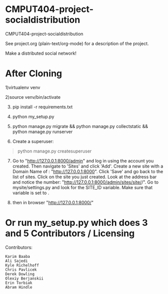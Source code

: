 CMPUT404-project-socialdistribution
===================================


CMPUT404-project-socialdistribution

See project.org (plain-text/org-mode) for a description of the project.

Make a distributed social network!

After Cloning
===================================

1)virtualenv venv 

2)source venv/bin/activate 

3) pip install -r requirements.txt

4) python my_setup.py

5) python manage.py migrate && python manage.py collectstatic && python manage.py runserver 

6) Create a superuser:    
>python manage.py createsuperuser    

7) Go to  "http://127.0.0.1:8000/admin" and log in using the account you created. Then navigate to 'Sites' and click 'Add'. Create a new site with a Domain Name of : "http://127.0.0.1:8000". Click 'Save' and go back to the list of sites. Click on the site you just created. Look at the address bar and notice the number: "http://127.0.0.1:8000/admin/sites/site/<THIS NUMBER>/". Go to mysite/settings.py and look for the SITE_ID variable. Make sure that variable is set to <THIS NUMBER>. 

8) then in browser "http://127.0.0.1:8000/"

Or run my_setup.py which does 3 and 5
Contributors / Licensing
========================

Contributors:

    Karim Baaba
    Ali Sajedi
    Kyle Richelhoff
    Chris Pavlicek
    Derek Dowling
    Olexiy Berjanskii
    Erin Torbiak
    Abram Hindle


